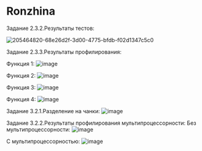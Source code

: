 # Ronzhina

Задание 2.3.2.Результаты тестов:

![205464820-68e26d2f-3d00-4775-bfdb-f02d1347c5c0](https://user-images.githubusercontent.com/105503323/209989719-d91baea3-5356-47fb-bbe6-f08837ec8a10.png)

Задание 2.3.3.Результаты профилирования:

Функция 1:
![image](https://user-images.githubusercontent.com/105503323/209990185-a3d48853-0e91-4b8e-9d3a-13b325f358ac.png)

Функция 2:
![image](https://user-images.githubusercontent.com/105503323/209990219-daf1315a-1926-4bbb-99c6-cc48517b504c.png)

Функция 3:
![image](https://user-images.githubusercontent.com/105503323/209990140-016b960d-2f78-426f-89a2-797da28ef990.png)

Функция 4:
![image](https://user-images.githubusercontent.com/105503323/209990165-dcac6f45-de07-4b2c-a605-f8df2f2080e7.png)


Задание 3.2.1.Разделение на чанки:
![image](https://user-images.githubusercontent.com/105503323/209990934-2178eca1-5646-4dfd-a292-53c41a2c2d7b.png)

Задание 3.2.2.Результаты профилирования мультипроцессорности:
  Без мультипроцессорности:
  ![image](https://user-images.githubusercontent.com/105503323/209991570-0b2244d1-2ddd-4382-9cf8-5fe32623aaa7.png)

  С мультипроцессорностью:
  ![image](https://user-images.githubusercontent.com/105503323/209991599-13dcaf17-37ee-4f52-b1b0-dd86862692ee.png)

